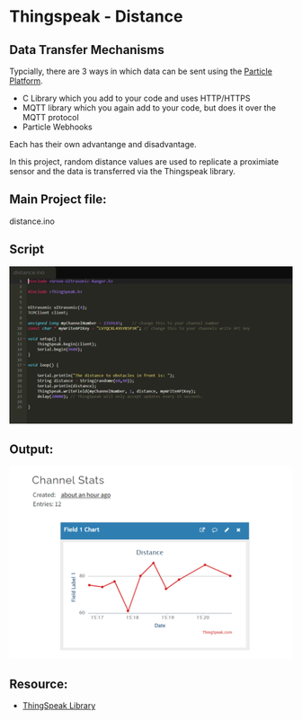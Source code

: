 # Thingspeak - Distance

## Data Transfer Mechanisms

Typcially, there are 3 ways in which data can be sent using the [Particle Platform](https://particle.io).

* C Library which you add to your code and uses HTTP/HTTPS
* MQTT library which you again add to your code, but does it over the MQTT protocol
* Particle Webhooks

Each has their own advantange and disadvantage. 

In this project, random distance values are used to replicate a proximiate sensor and the data is transferred via the Thingspeak library.

## Main Project file:
distance.ino

## Script

![distance](./images/script.PNG)


## Output:

![distance](./images/distance.PNG)


## Resource:
* [ThingSpeak Library](https://docs.particle.io/reference/device-os/libraries/t/ThingSpeak/)
